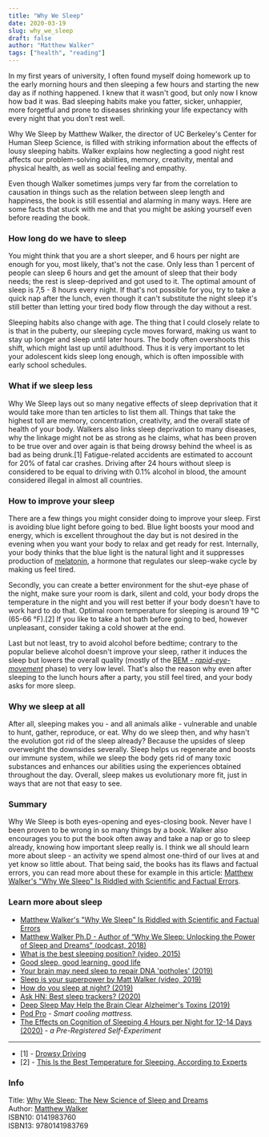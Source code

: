 ```yaml
---
title: "Why We Sleep"
date: 2020-03-19
slug: why_we_sleep
draft: false
author: "Matthew Walker"
tags: ["health", "reading"]
---
```


In my first years of university, I often found myself doing homework up to the early morning hours
and then sleeping a few hours and starting the new day as if nothing happened.
I knew that it wasn't good, but only now I know how bad it was.
Bad sleeping habits make you fatter, sicker, unhappier, more forgetful and prone to diseases
shrinking your life expectancy with every night that you don't rest well.

Why We Sleep by Matthew Walker, the director of UC Berkeley's Center for Human Sleep Science,
is filled with striking information about the effects of lousy sleeping habits.
Walker explains how neglecting a good night rest affects our problem-solving abilities,
memory, creativity, mental and physical health, as well as social feeling and empathy.

Even though Walker sometimes jumps very far from the correlation to causation in things
such as the relation between sleep length and happiness, the book is still essential and alarming in many ways.
Here are some facts that stuck with me and that you might be asking yourself even before reading the book.

### How long do we have to sleep

You might think that you are a short sleeper, and 6 hours per night are enough for you, most likely,
that's not the case. Only less than 1 percent of people can sleep 6 hours and get the amount
of sleep that their body needs; the rest is sleep-deprived and got used to it. The optimal amount of sleep
is 7,5 - 8 hours every night. If that's not possible for you, try to take a quick nap after the lunch,
even though it can't substitute the night sleep it's still better than letting your tired body
flow through the day without a rest.

Sleeping habits also change with age. The thing that I could closely relate to is that in the puberty,
our sleeping cycle moves forward, making us want to stay up longer and sleep until later hours.
The body often overshoots this shift, which might last up until adulthood. Thus it is very important
to let your adolescent kids sleep long enough, which is often impossible with early school schedules.

### What if we sleep less

Why We Sleep lays out so many negative effects of sleep deprivation that it would take more than ten
articles to list them all. Things that take the highest toll are memory, concentration, creativity,
and the overall state of health of your body. Walkers also links sleep deprivation to many diseases,
why the linkage might not be as strong as he claims, what has been proven to be true over and over again
is that being drowsy behind the wheel is as bad as being drunk.\[1\] Fatigue-related accidents are estimated
to account for 20% of fatal car crashes. Driving after 24 hours without sleep is considered to be equal
to driving with 0.1% alcohol in blood, the amount considered illegal in almost all countries.

### How to improve your sleep

There are a few things you might consider doing to improve your sleep. First is avoiding blue light
before going to bed. Blue light boosts your mood and energy, which is excellent throughout the day
but is not desired in the evening when you want your body to relax and get ready for rest.
Internally, your body thinks that the blue light is the natural light and it suppresses production of
[melatonin](https://en.wikipedia.org/wiki/Melatonin), a hormone that regulates our sleep-wake cycle
by making us feel tired.

Secondly, you can create a better environment for the shut-eye phase of the night,
make sure your room is dark, silent and cold, your body drops the temperature in the night and you will
rest better if your body doesn't have to work hard to do that. Optimal room temperature for sleeping
is around 19 °C (65-66 °F).\[2\] If you like to take a hot bath before going to bed, however unpleasant,
consider taking a cold shower at the end.

Last but not least, try to avoid alcohol before bedtime; contrary to the popular believe alcohol
doesn't improve your sleep, rather it induces the sleep but lowers the overall quality
(mostly of the [REM - _rapid-eye-movement_](https://en.wikipedia.org/wiki/Rapid_eye_movement_sleep) phase)
to very low level. That's also the reason why even after sleeping to the lunch hours after a party,
you still feel tired, and your body asks for more sleep.

### Why we sleep at all

After all, sleeping makes you - and all animals alike - vulnerable and unable to hunt, gather, reproduce, or eat.
Why do we sleep then, and why hasn't the evolution got rid of the sleep already? Because the upsides of sleep
overweight the downsides severally. Sleep helps us regenerate and boosts our immune system, while we sleep
the body gets rid of many toxic substances and enhances our abilities using the experiences obtained throughout
the day. Overall, sleep makes us evolutionary more fit, just in ways that are not that easy to see.

### Summary

Why We Sleep is both eyes-opening and eyes-closing book. Never have I been proven to be wrong in so many
things by a book. Walker also encourages you to put the book often away and take a nap or go to sleep already,
knowing how important sleep really is. I think we all should learn more about sleep - an activity we spend
almost one-third of our lives at and yet know so little about. That being said, the books has its flaws and
factual errors, you can read more about these for example in this article: [Matthew Walker's "Why We Sleep" Is Riddled with Scientific and Factual Errors](https://guzey.com/books/why-we-sleep/).

### Learn more about sleep

* [Matthew Walker's "Why We Sleep" Is Riddled with Scientific and Factual Errors](https://guzey.com/books/why-we-sleep/)
* [Matthew Walker Ph.D - Author of “Why We Sleep: Unlocking the Power of Sleep and Dreams” (podcast, 2018)](https://overcast.fm/+RxHE3jC4w)
* [What is the best sleeping position? (video, 2015)](https://www.youtube.com/watch?v=or03pT-D8cQ)
* [Good sleep, good learning, good life](https://www.supermemo.com/en/archives1990-2015/articles/sleep)
* [Your brain may need sleep to repair DNA 'potholes' (2019)](https://www.cbc.ca/radio/quirks/mar-9-2019-science-of-awe-blue-whales-and-sonar-chromosomes-and-sleep-and-more-1.5047142/your-brain-may-need-sleep-to-repair-dna-potholes-1.5047151)
* [Sleep is your superpower by Matt Walker (video, 2019)](https://www.youtube.com/watch?v=5MuIMqhT8DM)
* [How do you sleep at night? (2019)](https://justinjackson.ca/sleep)
* [Ask HN: Best sleep trackers? (2020)](https://news.ycombinator.com/item?id=22685537)
* [Deep Sleep May Help the Brain Clear Alzheimer's Toxins (2019)](https://news.ycombinator.com/item?id=21414565)
* [Pod Pro](https://www.eightsleep.com/eight-pod-sleep-cool/) - _Smart cooling mattress._
* [The Effects on Cognition of Sleeping 4 Hours per Night for 12-14 Days (2020)](https://guzey.com/science/sleep/14-day-sleep-deprivation-self-experiment/) - _a Pre-Registered Self-Experiment_

---

- \[1\] - [ Drowsy Driving ](https://www.nhtsa.gov/risky-driving/drowsy-driving)
- \[2\] - [This Is the Best Temperature for Sleeping, According to Experts](https://www.health.com/condition/sleep/best-temperature-for-sleeping)

### Info

Title: [Why We Sleep: The New Science of Sleep and Dreams](https://en.wikipedia.org/wiki/Why_We_Sleep) \
Author: [Matthew Walker](https://en.wikipedia.org/wiki/Matthew_Walker_(scientist))\
ISBN10: 0141983760\
ISBN13: 9780141983769
